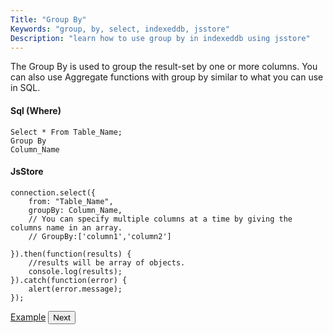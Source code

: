 ```yaml
---
Title: "Group By"
Keywords: "group, by, select, indexeddb, jsstore"
Description: "learn how to use group by in indexeddb using jsstore"
---
```


The Group By is used to group the result-set by one or more columns. You can also use Aggregate functions with group by similar to what you can use in SQL.

#### Sql (Where)

```
Select * From Table_Name;
Group By
Column_Name
```

#### JsStore

```
connection.select({
    from: "Table_Name",
    groupBy: Column_Name,
    // You can specify multiple columns at a time by giving the columns name in an array.
    // GroupBy:['column1','column2']

}).then(function(results) {
    //results will be array of objects.
    console.log(results);
}).catch(function(error) {
    alert(error.message);
});
```

<p class="margin-top-40px center-align">
    <a class="btn info" target="_blank" href="https://ujjwalguptaofficial.github.io/idbstudio/?db=Demo&query=select(%7B%0A%20%20%20%20from%3A%20%22Customers%22%2C%0A%20%20%20%20groupBy%3A%22country%22%0A%7D)%3B%0A">Example</a>
    <button class="btn info btnNext">Next</button>
</p>